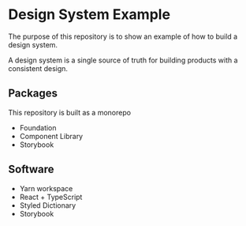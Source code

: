 # Design System Example

The purpose of this repository is to show an example of how to build a design system.

A design system is a single source of truth for building products with a consistent design.


## Packages

This repository is built as a monorepo

* Foundation
* Component Library
* Storybook

## Software

* Yarn workspace
* React + TypeScript
* Styled Dictionary
* Storybook
